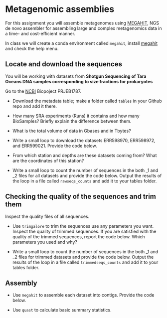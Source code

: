 # Metagenomic assemblies
For this assignment you will assemble metagenomes using [MEGAHIT](https://academic.oup.com/bioinformatics/article/31/10/1674/177884), NGS de novo assembler for assembling large and complex metagenomics data in a time- and cost-efficient manner.

In class we will create a conda environment called `megahit`, install [megahit](https://github.com/voutcn/megahit) and check the help menu.



## Locate and download the sequences
You will be working with datasets from **Shotgun Sequencing of Tara Oceans DNA samples corresponding to size fractions for prokaryotes** 

Go to the [NCBI](https://www.ncbi.nlm.nih.gov) Biopoject PRJEB1787.

- Download the metadata table; make a folder called `tables` in your Github repo and add it there.

- How many SRA experiments (Runs) it contains and how many BioSamples? Briefly explain the difference between them.

- What is the total volume of data in Gbases and in Tbytes?

- Write a small loop to download the datasets ERR598970, ERR598972, and ERR599021. Provide the code below.

- From which station and depths are these datasets coming from? What are the coordinates of this station?

- Write a small loop to count the number of sequences in the both _1 and _2 files for all datasets and provide the code below. Output the results of the loop in a file called `rawseqs_counts` and add it to your tables folder.

## Checking the quality of the sequences and trim them

Inspect the quality files of all sequences. 

- Use `trimgalore` to trim the sequences use any parameters you want. Inspect the quality of trimmed sequences. If you are satisfied with the quality of the trimmed sequences, report the code below. Which parameters you used and why?

- Write a small loop to count the number of sequences in the both _1 and _2 files for trimmed datasets and provide the code below. Output the results of the loop in a file called `trimmedseqs_counts` and add it to your tables folder.

## Assembly

- Use `megahit` to assemble each dataset into contigs. Provide the code below.

- Use `quast` to calculate basic summary statistics.

